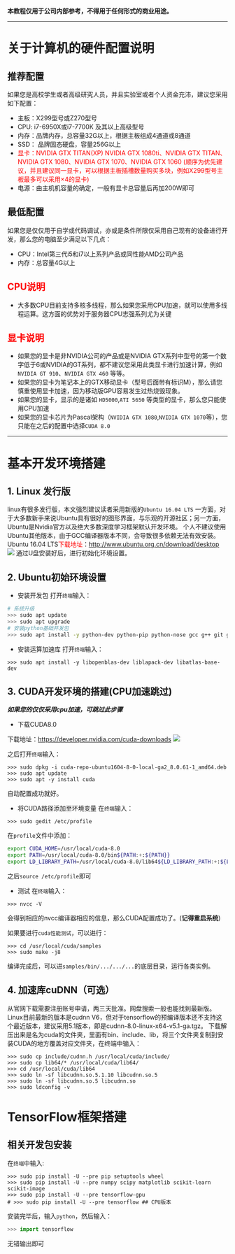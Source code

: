 **本教程仅用于公司内部参考，不得用于任何形式的商业用途。**



---
# 关于计算机的硬件配置说明
## **推荐配置**
如果您是高校学生或者高级研究人员，并且实验室或者个人资金充沛，建议您采用如下配置：

 - 主板：X299型号或Z270型号
 - CPU:  i7-6950X或i7-7700K 及其以上高级型号
 - 内存：品牌内存，总容量32G以上，根据主板组成4通道或8通道
 - SSD： 品牌固态硬盘，容量256G以上
 - <font color=#FF0000>显卡：NVIDIA GTX TITAN(XP) NVIDIA GTX 1080ti、NVIDIA GTX TITAN、NVIDIA GTX 1080、NVIDIA GTX 1070、NVIDIA GTX 1060 (顺序为优先建议，并且建议同一显卡，可以根据主板插槽数量购买多块，例如X299型号主板最多可以采用×4的显卡)</font>
 - 电源：由主机机容量的确定，一般有显卡总容量后再加200W即可
## **最低配置**
如果您是仅仅用于自学或代码调试，亦或是条件所限仅采用自己现有的设备进行开发，那么您的电脑至少满足以下几点：

 - CPU：Intel第三代i5和i7以上系列产品或同性能AMD公司产品
 - 内存：总容量4G以上

## <font color=#FF0000>CPU说明</font>
 - 大多数CPU目前支持多核多线程，那么如果您采用CPU加速，就可以使用多线程运算。这方面的优势对于服务器CPU志强系列尤为关键
## <font color=#FF0000>显卡说明</font>
 - 如果您的显卡是非NVIDIA公司的产品或是NVIDIA GTX系列中型号的第一个数字低于6或NVIDIA的GT系列，都不建议您采用此类显卡进行加速计算，例如`NVIDIA GT 910`、`NVIDIA GTX 460` 等等。
 - 如果您的显卡为笔记本上的GTX移动显卡（型号后面带有标识M），那么请您慎重使用显卡加速，因为移动版GPU容易发生过热烧毁现象。
 - 如果您的显卡，显示的是诸如 `HD5000`,`ATI 5650` 等类型的显卡，那么您只能使用CPU加速
 - 如果您的显卡芯片为Pascal架构（`NVIDIA GTX 1080`,`NVIDIA GTX 1070`等），您只能在之后的配置中选择`CUDA 8.0`
 ---

# 基本开发环境搭建
## 1. Linux 发行版
linux有很多发行版，本文强烈建议读者采用新版的`Ubuntu 16.04 LTS`
一方面，对于大多数新手来说Ubuntu具有很好的图形界面，与乐观的开源社区；另一方面，Ubuntu是Nvidia官方以及绝大多数深度学习框架默认开发环境。
个人不建议使用Ubuntu其他版本，由于GCC编译器版本不同，会导致很多依赖无法有效安装。
Ubuntu 16.04 LTS<font color=#FF0000>下载地址</font>：http://www.ubuntu.org.cn/download/desktop
![](../images/keras_ubuntu_1.png)
通过U盘安装好后，进行初始化环境设置。
## 2. Ubuntu初始环境设置

 - 安装开发包
  打开`终端`输入：
```bash
# 系统升级
>>> sudo apt update
>>> sudo apt upgrade
# 安装python基础开发包
>>> sudo apt install -y python-dev python-pip python-nose gcc g++ git gfortran vim
```

 - 安装运算加速库
  打开`终端`输入：
```
>>> sudo apt install -y libopenblas-dev liblapack-dev libatlas-base-dev
```

## 3. CUDA开发环境的搭建(CPU加速跳过)
***如果您的仅仅采用cpu加速，可跳过此步骤***
 - 下载CUDA8.0

下载地址：https://developer.nvidia.com/cuda-downloads
![](../images/keras_ubuntu_2.png)

之后打开`终端`输入：

```
>>> sudo dpkg -i cuda-repo-ubuntu1604-8-0-local-ga2_8.0.61-1_amd64.deb
>>> sudo apt update
>>> sudo apt -y install cuda
```
自动配置成功就好。

 - 将CUDA路径添加至环境变量
  在`终端`输入：
```
>>> sudo gedit /etc/profile
```
在`profile`文件中添加：
```bash
export CUDA_HOME=/usr/local/cuda-8.0
export PATH=/usr/local/cuda-8.0/bin${PATH:+:${PATH}}
export LD_LIBRARY_PATH=/usr/local/cuda-8.0/lib64${LD_LIBRARY_PATH:+:${LD_LIBRARY_PATH}}
```
之后`source /etc/profile`即可

 - 测试
  在`终端`输入：
```
>>> nvcc -V
```
会得到相应的nvcc编译器相应的信息，那么CUDA配置成功了。(**记得重启系统**)

如果要进行`cuda性能测试`，可以进行：
```shell
>>> cd /usr/local/cuda/samples
>>> sudo make -j8
```
编译完成后，可以进`samples/bin/.../.../...`的底层目录，运行各类实例。


## 4. 加速库cuDNN（可选）
从官网下载需要注册账号申请，两三天批准。网盘搜索一般也能找到最新版。
Linux目前最新的版本是cudnn V6，但对于tensorflow的预编译版本还不支持这个最近版本，建议采用5.1版本，即是cudnn-8.0-linux-x64-v5.1-ga.tgz。
下载解压出来是名为cuda的文件夹，里面有bin、include、lib，将三个文件夹复制到安装CUDA的地方覆盖对应文件夹，在终端中输入：
```shell
>>> sudo cp include/cudnn.h /usr/local/cuda/include/
>>> sudo cp lib64/* /usr/local/cuda/lib64/
>>> cd /usr/local/cuda/lib64
>>> sudo ln -sf libcudnn.so.5.1.10 libcudnn.so.5
>>> sudo ln -sf libcudnn.so.5 libcudnn.so
>>> sudo ldconfig -v
```

# TensorFlow框架搭建

## 相关开发包安装
在`终端`中输入:
```shell
>>> sudo pip install -U --pre pip setuptools wheel
>>> sudo pip install -U --pre numpy scipy matplotlib scikit-learn scikit-image
>>> sudo pip install -U --pre tensorflow-gpu
# >>> sudo pip install -U --pre tensorflow ## CPU版本
```
安装完毕后，输入`python`，然后输入：
```python
>>> import tensorflow
```
无错输出即可
